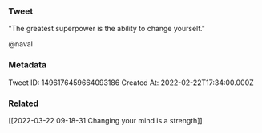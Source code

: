 ### Tweet
"The greatest superpower is the ability to change yourself." 
 
@naval

### Metadata
Tweet ID: 1496176459664093186
Created At: 2022-02-22T17:34:00.000Z

### Related
[[2022-03-22 09-18-31 Changing your mind is a strength]]

